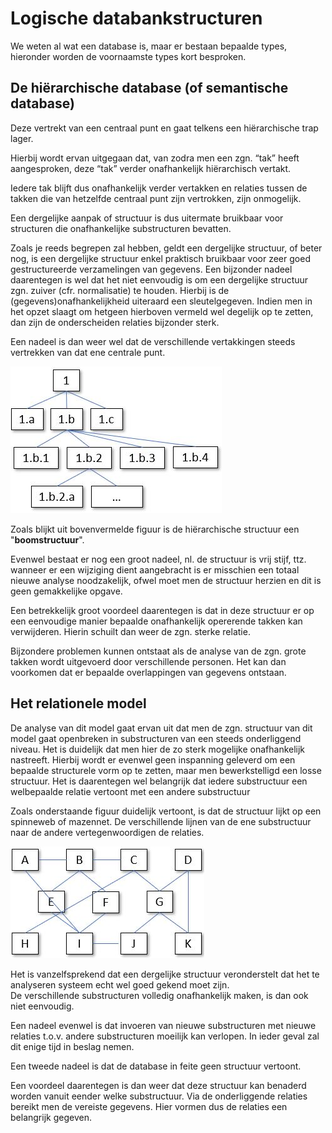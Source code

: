 # Logische databankstructuren

We weten al wat een database is, maar er bestaan bepaalde types, hieronder worden de voornaamste types kort besproken. 

## **De hiërarchische database \(of semantische database\)** 

Deze vertrekt van een centraal punt en gaat telkens een hiërarchische trap lager. 

Hierbij wordt ervan uitgegaan dat, van zodra men een zgn. “tak” heeft aangesproken, deze “tak” verder onafhankelijk hiërarchisch vertakt. 

Iedere tak blijft dus onafhankelijk verder vertakken en relaties tussen de takken die van hetzelfde centraal punt zijn vertrokken, zijn onmogelijk. 

Een dergelijke aanpak of structuur is dus uitermate bruikbaar voor structuren die onafhankelijke substructuren bevatten. 

Zoals je reeds begrepen zal hebben, geldt een dergelijke structuur, of beter nog, is een dergelijke structuur enkel praktisch bruikbaar voor zeer goed gestructureerde verzamelingen van gegevens. Een bijzonder nadeel daarentegen is wel dat het niet eenvoudig is om een dergelijke structuur zgn. zuiver \(cfr. normalisatie\) te houden. Hierbij is de \(gegevens\)onafhankelijkheid uiteraard een sleutelgegeven. Indien men in het opzet slaagt om hetgeen hierboven vermeld wel degelijk op te zetten, dan zijn de onderscheiden relaties bijzonder sterk. 

Een nadeel is dan weer wel dat de verschillende vertakkingen steeds vertrekken van dat ene centrale punt.

![](../../.gitbook/assets/databanken-intro-afbeelding-2.JPG)

Zoals blijkt uit bovenvermelde figuur is de hiërarchische structuur een "**boomstructuur**". 

Evenwel bestaat er nog een groot nadeel, nl. de structuur is vrij stijf, ttz. wanneer er een wijziging dient aangebracht is er misschien een totaal nieuwe analyse noodzakelijk, ofwel moet men de structuur herzien en dit is geen gemakkelijke opgave. 

Een betrekkelijk groot voordeel daarentegen is dat in deze structuur er op een eenvoudige manier bepaalde onafhankelijk opererende takken kan verwijderen. Hierin schuilt dan weer de zgn. sterke relatie. 

Bijzondere problemen kunnen ontstaat als de analyse van de zgn. grote takken wordt uitgevoerd door verschillende personen. Het kan dan voorkomen dat er bepaalde overlappingen van gegevens ontstaan.

## **Het relationele model** 

De analyse van dit model gaat ervan uit dat men de zgn. structuur van dit model gaat openbreken in substructuren van een steeds onderliggend niveau. Het is duidelijk dat men hier de zo sterk mogelijke onafhankelijk nastreeft. Hierbij wordt er evenwel geen inspanning geleverd om een bepaalde structurele vorm op te zetten, maar men bewerkstelligd een losse structuur. Het is daarentegen wel belangrijk dat iedere substructuur een welbepaalde relatie vertoont met een andere substructuur 

Zoals onderstaande figuur duidelijk vertoont, is dat de structuur lijkt op een spinneweb of mazennet. De verschillende lijnen van de ene substructuur naar de andere vertegenwoordigen de relaties.

![](../../.gitbook/assets/databanken-intro-afbeelding-3.JPG)

Het is vanzelfsprekend dat een dergelijke structuur veronderstelt dat het te analyseren systeem echt wel goed gekend moet zijn.   
De verschillende substructuren volledig onafhankelijk maken, is dan ook niet eenvoudig.

Een nadeel evenwel is dat invoeren van nieuwe substructuren met nieuwe relaties t.o.v. andere substructuren moeilijk kan verlopen. In ieder geval zal dit enige tijd in beslag nemen. 

Een tweede nadeel is dat de database in feite geen structuur vertoont. 

Een voordeel daarentegen is dan weer dat deze structuur kan benaderd worden vanuit eender welke substructuur. Via de onderliggende relaties bereikt men de vereiste gegevens. Hier vormen dus de relaties een belangrijk gegeven.

